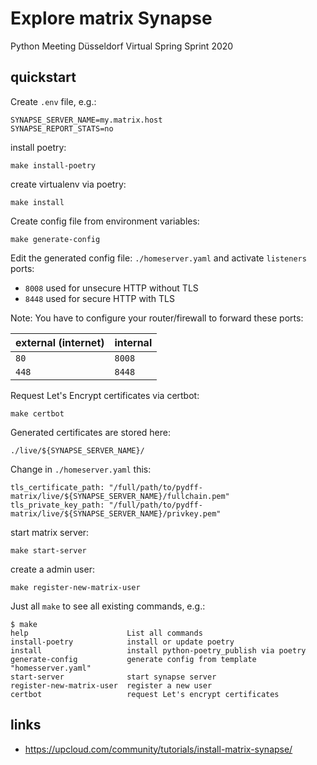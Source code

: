 # Explore matrix Synapse 

Python Meeting Düsseldorf
Virtual Spring Sprint 2020


## quickstart

Create `.env` file, e.g.:

    SYNAPSE_SERVER_NAME=my.matrix.host
    SYNAPSE_REPORT_STATS=no
  
install poetry:

    make install-poetry
    
create virtualenv via poetry:
    
    make install
    
Create config file from environment variables:
    
    make generate-config
    
Edit the generated config file: `./homeserver.yaml` and activate `listeners` ports:

* `8008` used for unsecure HTTP without TLS
* `8448` used for secure HTTP with TLS

Note: You have to configure your router/firewall to forward these ports:

| external (internet) | internal |
|-------|--------|
| `80`  | `8008` |
| `448` | `8448` |

Request Let's Encrypt certificates via certbot:

    make certbot

Generated certificates are stored here:

    ./live/${SYNAPSE_SERVER_NAME}/
    
Change in `./homeserver.yaml` this:
    
    tls_certificate_path: "/full/path/to/pydff-matrix/live/${SYNAPSE_SERVER_NAME}/fullchain.pem"
    tls_private_key_path: "/full/path/to/pydff-matrix/live/${SYNAPSE_SERVER_NAME}/privkey.pem"
    
start matrix server:
    
    make start-server
    
create a admin user:
    
    make register-new-matrix-user
    

Just all `make` to see all existing commands, e.g.:

    $ make
    help                      List all commands
    install-poetry            install or update poetry
    install                   install python-poetry_publish via poetry
    generate-config           generate config from template "homesserver.yaml"
    start-server              start synapse server
    register-new-matrix-user  register a new user
    certbot                   request Let's encrypt certificates

## links

* https://upcloud.com/community/tutorials/install-matrix-synapse/